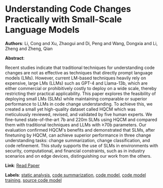 # Understanding Code Changes Practically with Small-Scale Language Models

**Authors**: Li, Cong and Xu, Zhaogui and Di, Peng and Wang, Dongxia and Li, Zheng and Zheng, Qian

**Abstract**:

Recent studies indicate that traditional techniques for understanding code changes are not as effective as techniques that directly prompt language models (LMs). However, current LM-based techniques heavily rely on expensive, large LMs (LLMs) such as GPT-4 and Llama-13b, which are either commercial or prohibitively costly to deploy on a wide scale, thereby restricting their practical applicability. This paper explores the feasibility of deploying small LMs (SLMs) while maintaining comparable or superior performance to LLMs in code change understanding. To achieve this, we created a small yet high-quality dataset called HQCM which was meticulously reviewed, revised, and validated by five human experts. We fine-tuned state-of-the-art 7b and 220m SLMs using HQCM and compared them with traditional techniques and LLMs with ≥70b parameters. Our evaluation confirmed HQCM's benefits and demonstrated that SLMs, after finetuning by HQCM, can achieve superior performance in three change understanding tasks: change summarization, change classification, and code refinement. This study supports the use of SLMs in environments with security, computational, and financial constraints, such as in industry scenarios and on edge devices, distinguishing our work from the others.

**Link**: [Read Paper](https://doi.org/10.1145/3691620.3694999)

**Labels**: [static analysis](../../labels/static_analysis.md), [code summarization](../../labels/code_summarization.md), [code model](../../labels/code_model.md), [code model training](../../labels/code_model_training.md), [source code model](../../labels/source_code_model.md)
